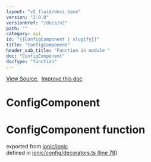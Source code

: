 ```yaml
---
layout: "v2_fluid/docs_base"
version: "2.0.0"
versionHref: "/docs/v2"
path: ""
category: api
id: "{{ConfigComponent | slugify}}"
title: "ConfigComponent"
header_sub_title: "Function in module "
doc: "ConfigComponent"
docType: "function"
---
```



<div class="improve-docs">
  <a href='http://github.com/driftyco/ionic2/tree/master/ionic/config/decorators.ts#L77'>
    View Source
  </a>
  &nbsp;
  <a href='http://github.com/driftyco/ionic2/edit/master/ionic/config/decorators.ts#L77'>
    Improve this doc
  </a>
</div>




<h1 class="api-title">

  ConfigComponent



</h1>







<h1 class="class export">ConfigComponent <span class="type">function</span></h1>
<p class="module">exported from <a href='undefined'>ionic/ionic</a><br/>
defined in <a href="https://github.com/driftyco/ionic2/tree/master/ionic/config/decorators.ts#L78-L88">ionic/config/decorators.ts (line 78)</a>
</p>

